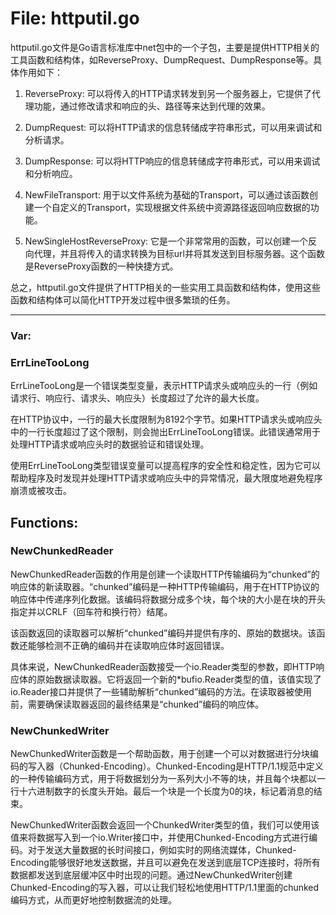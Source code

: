 # File: httputil.go

httputil.go文件是Go语言标准库中net包中的一个子包，主要是提供HTTP相关的工具函数和结构体，如ReverseProxy、DumpRequest、DumpResponse等。具体作用如下：

1. ReverseProxy: 可以将传入的HTTP请求转发到另一个服务器上，它提供了代理功能，通过修改请求和响应的头、路径等来达到代理的效果。

2. DumpRequest: 可以将HTTP请求的信息转储成字符串形式，可以用来调试和分析请求。

3. DumpResponse: 可以将HTTP响应的信息转储成字符串形式，可以用来调试和分析响应。

4. NewFileTransport: 用于以文件系统为基础的Transport，可以通过该函数创建一个自定义的Transport，实现根据文件系统中资源路径返回响应数据的功能。

5. NewSingleHostReverseProxy: 它是一个非常常用的函数，可以创建一个反向代理，并且将传入的请求转换为目标url并将其发送到目标服务器。这个函数是ReverseProxy函数的一种快捷方式。

总之，httputil.go文件提供了HTTP相关的一些实用工具函数和结构体，使用这些函数和结构体可以简化HTTP开发过程中很多繁琐的任务。




---

### Var:

### ErrLineTooLong

ErrLineTooLong是一个错误类型变量，表示HTTP请求头或响应头的一行（例如请求行、响应行、请求头、响应头）长度超过了允许的最大长度。

在HTTP协议中，一行的最大长度限制为8192个字节。如果HTTP请求头或响应头中的一行长度超过了这个限制，则会抛出ErrLineTooLong错误。此错误通常用于处理HTTP请求或响应头时的数据验证和错误处理。

使用ErrLineTooLong类型错误变量可以提高程序的安全性和稳定性，因为它可以帮助程序及时发现并处理HTTP请求或响应头中的异常情况，最大限度地避免程序崩溃或被攻击。



## Functions:

### NewChunkedReader

NewChunkedReader函数的作用是创建一个读取HTTP传输编码为“chunked”的响应体的新读取器。“chunked”编码是一种HTTP传输编码，用于在HTTP协议的响应体中传递序列化数据。该编码将数据分成多个块，每个块的大小是在块的开头指定并以CRLF（回车符和换行符）结尾。

该函数返回的读取器可以解析“chunked”编码并提供有序的、原始的数据块。该函数还能够检测不正确的编码并在读取响应体时返回错误。

具体来说，NewChunkedReader函数接受一个io.Reader类型的参数，即HTTP响应体的原始数据读取器。它将返回一个新的*bufio.Reader类型的值，该值实现了io.Reader接口并提供了一些辅助解析“chunked”编码的方法。在读取器被使用前，需要确保读取器返回的最终结果是“chunked”编码的响应体。



### NewChunkedWriter

NewChunkedWriter函数是一个帮助函数，用于创建一个可以对数据进行分块编码的写入器（Chunked-Encoding）。Chunked-Encoding是HTTP/1.1规范中定义的一种传输编码方式，用于将数据划分为一系列大小不等的块，并且每个块都以一行十六进制数字的长度头开始。最后一个块是一个长度为0的块，标记着消息的结束。

NewChunkedWriter函数会返回一个ChunkedWriter类型的值，我们可以使用该值来将数据写入到一个io.Writer接口中，并使用Chunked-Encoding方式进行编码。对于发送大量数据的长时间接口，例如实时的网络流媒体，Chunked-Encoding能够很好地发送数据，并且可以避免在发送到底层TCP连接时，将所有数据都发送到底层缓冲区中时出现的问题。通过NewChunkedWriter创建Chunked-Encoding的写入器，可以让我们轻松地使用HTTP/1.1里面的chunked编码方式，从而更好地控制数据流的处理。



